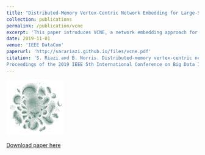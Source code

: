 ```yaml
---
title: "Distributed-Memory Vertex-Centric Network Embedding for Large-Scale Graphs"
collection: publications
permalink: /publication/vcne
excerpt: 'This paper introduces VCNE, a network embedding approach for very large graphs. <br><img width="20%" src="/images/vcne.png" />'
date: 2019-11-01
venue: 'IEEE DataCom'
paperurl: 'http://sarariazi.github.io/files/vcne.pdf'
citation: 'S. Riazi and B. Norris. Distributed-memory vertex-centric network embedding for large-scale graphs.
Proceedings of the 2019 IEEE 5th International Conference on Big Data Intelligence and Computing (DATACOM), Taiwan, 2019'
---
```


<img width='30%' src='/images/vcne.png' />

[Download paper here](http://sarariazi.github.io/files/vcne.pdf)

